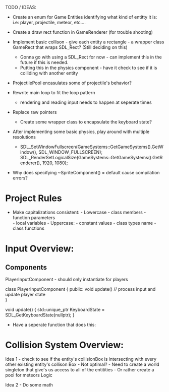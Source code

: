 TODO / IDEAS:

- Create an enum for Game Entities identifying what kind of entitty it is: i.e: player, projectile, meteor, etc....

- Create a draw rect function in GameRenderer (for trouble shooting)

- Implement basic collison - give each entity a rectangle - a wrapper class GameRect that wraps SDL_Rect? (Still deciding on this)
    - Gonna go with using a SDL_Rect for now - can implement this in the future if this is needed.
    - Putting this in the physics component - have it check to see if it is colliding with another entity 

- ProjectilePool encasulates some of projectile's behavior?

- Rewrite main loop to fit the loop pattern
    - rendering and reading input needs to happen at seperate times

- Replace raw pointers
    - Create some wrapper class to encapsulate the keyboard state?
    
- After implementing some basic physics, play around with multiple resolutions 
    -	SDL_SetWindowFullscreen(GameSystems::GetGameSystems().GetWindow(), SDL_WINDOW_FULLSCREEN);
	    SDL_RenderSetLogicalSize(GameSystems::GetGameSystems().GetRenderer(), 1920, 1080);

- Why does specifying ~SpriteComponent() = default cause compilation errors?


Project Rules
=============================

- Make capitalizations consistent:
        - Lowercase
            - class members 
            - function parameters  
            - local variables
        - Uppercase:
            - constant values 
            - class types name 
            - class functions 


Input Overview:
=============================

Components
----------
PlayerInputComponent - should only instantiate for players 




class PlayerInputComponent
{
public:
    void update() // process input and update player state    
}

void update()
{
    std::unique_ptr<uint8> KeyboardState = SDL_GetKeyboardState(nullptr);
}


* Have a seperate function that does this:
    
Collision System Overview:
=============================
Idea 1 - check to see if the entity's collisionBox is intersecting with every other existing entity's collison Box
    - Not optimal?
    - Need to create a world singleton that give's us access to all of the entitities
        - Or rather create a pool for meteors
        Logic

Idea 2 - Do some math